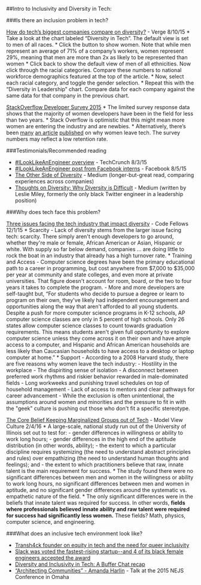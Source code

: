 ##Intro to Inclusivity and Diversity in Tech:

###Is there an inclusion problem in tech?

[How do tech’s biggest companies compare on diversity?](http://www.theverge.com/2015/8/20/9179853/tech-diversity-scorecard-apple-google-microsoft-facebook-intel-twitter-amazon) - Verge 8/10/15
    * Take a look at the chart labeled “Diversity in Tech”. The default view is set to men of all races.
        *  Click the button to show women. Note that while men represent an average of 71% of a company’s workers, women represent 29%, meaning that men are more than 2x as likely to be represented than women
        * Click back to show the default view of men of all ethnicities. Now click through the racial categories. Compare these numbers to national workforce demographics featured at the top of the article.
        * Now, select each racial category, and toggle the gender selection.
    * Repeat this with the “Diversity in Leadership” chart. Compare data for each company against the same data for that company in the previous chart.

[StackOverflow Developer Survey 2015](http://stackoverflow.com/research/developer-survey-2015)
    * The limited survey response data shows that the majority of women developers have been in the field for less than two years. 
    * Stack Overflow is optimistic that this might mean more women are entering the industry and are newbies. 
    * Alternatively, there’s been [many](http://www.latimes.com/business/la-fi-women-tech-20150222-story.html) [an article](http://fortune.com/2014/10/02/women-leave-tech-culture/) [published](https://medium.com/tech-diversity-files/if-you-think-women-in-tech-is-just-a-pipeline-problem-you-haven-t-been-paying-attention-cb7a2073b996#.8yo3vokfa) on why women leave tech. The survey numbers may reflect a low retention rate.

###Testimonials/Recommended reading

* [#ILookLikeAnEngineer overview](http://techcrunch.com/2015/08/03/ilooklikeanengineer-aims-to-spread-awareness-about-gender-diversity-in-tech/) - TechCrunch 8/3/15
* [#ILookLikeAnEngineer post from Facebook interns](https://www.facebook.com/photo.php?fbid=10206071383175095&set=a.3324082552369.138494.1577540292&type=3&theater&viewas=100000686899395) - Facebook 8/5/15
* [The Other Side of Diversity](https://medium.com/this-is-hard/the-other-side-of-diversity-1bb3de2f053e#.qygn05wdf) - Medium (longer-but-great read, comparing experiences across companies)
* [Thoughts on Diversity: Why Diversity is Difficult](https://medium.com/tech-diversity-files/thought-on-diversity-part-2-why-diversity-is-difficult-3dfd552fa1f7#.4b37431da) - Medium (written by Leslie Miley, formerly the only black Twitter engineer in a leadership position)


###Why does tech face this problem?

[Three issues facing the tech industry that impact diversity](https://www.codefellows.org/blog/issues-facing-tech-industry-diversity) - Code Fellows 12/1/15
    * Scarcity
        - Lack of diversity stems from the larger issue facing tech: scarcity. There simply aren't enough developers to go around, whether they're male or female, African American or Asian, Hispanic or white. With supply so far below demand, companies … are doing little to rock the boat in an industry that already has a high turnover rate.
    * Training and Access
        - Computer science degrees have been the primary educational path to a career in programming, but cost anywhere from $7,000 to $35,000 per year at community and state colleges, and even more at private universities. That figure doesn't account for room, board, or the two to four years it takes to complete the program.
        - More and more developers are self-taught but, “For students who decide to pursue a degree or learn to program on their own, they've likely had independent encouragement and opportunities along the way that aren't afforded to all young students. Despite a push for more computer science programs in K-12 schools, AP computer science classes are only in 5 percent of high schools. Only 26 states allow computer science classes to count towards graduation requirements. This means students aren't given full opportunity to explore computer science unless they come across it on their own and have ample access to a computer, and Hispanic and African American households are less likely than Caucasian households to have access to a desktop or laptop computer at home.”
    * Support
        - According to a 2008 Harvard study, there are five reasons why women leave the tech industry:
        - Hostility in the workplace
        - The dispiriting sense of isolation
        - A disconnect between preferred work rhythms and riskier behavior rewarded in male-dominated fields
        - Long workweeks and punishing travel schedules on top of household management
        -  Lack of access to mentors and clear pathways for career advancement
        - While the exclusion is often unintentional, the assumptions around women and minorities and the pressure to fit in with the "geek" culture is pushing out those who don't fit a specific stereotype.


[The Core Belief Keeping Marginalized Groups out of Tech](https://modelviewculture.com/pieces/the-core-belief-keeping-marginalized-groups-out-of-tech) - Model View Culture 2/4/16
    * A large-scale, national study run out of the University of Illinois set out to test for:
        - gender differences in willingness or ability to work long hours;
        - gender differences in the high end of the aptitude distribution (in other words, ability);
        - the extent to which a particular discipline requires systemizing (the need to understand abstract principles and rules) over empathizing (the need to understand human thoughts and feelings); and
        - the extent to which practitioners believe that raw, innate talent is the main requirement for success.
    * The study found there were no significant differences between men and women in the willingness or ability to work long hours, no significant differences between men and women in aptitude, and no significant gender differences around the systematic vs. empathetic nature of the field. 
    * The only significant differences were in the beliefs that innate talent was required for success. In other words, **fields where professionals believed innate ability and raw talent were required for success had significantly less women.** These fields? Math, physics, computer science, and engineering.



###What does an inclusive tech environment look like?

* [Transh4ck founder on equity in tech and the need for queer inclusivity](http://techcrunch.com/2016/02/03/transh4ck-founder-on-equity-in-tech-and-the-need-for-queer-inclusivity/)
* [Slack was voted the fastest-rising startup--and 4 of its black female engineers accepted the award](http://www.theroot.com/blogs/the_grapevine/2016/02/watch_the_fastest_rising_startup_told_4_of_its_black_female_engineers_to.html)
* [Diversity and Inclusivity in Tech: A Buffer Chat recap](https://blog.bufferapp.com/diversity-inclusivity-in-tech-a-bufferchat-recap)
* [“Architecting Communities” - Amanda Harlin](https://www.youtube.com/watch?v=pXn9WxzVbFM) - Talk at the 2015 NEJS Conference in Omaha



<!-- ###Twitter accounts:

https://twitter.com/anildash
https://twitter.com/yeswecode -->





